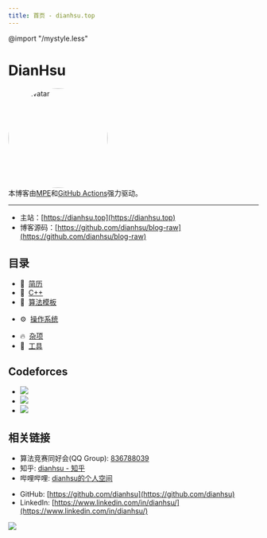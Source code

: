 ```yaml
---
title: 首页 - dianhsu.top
---
```

@import "/mystyle.less"
# DianHsu


<div style="">
<img src="https://cdn.dianhsu.top/image/takagi.png" style="border-radius:50%;" width=200px title="my avatar" alt="my avatar" />
</div>
本博客由<a href="https://shd101wyy.github.io/markdown-preview-enhanced/#/" target="_blank">MPE</a>和<a href="https://github.com/features/actions" target="_blank">GitHub Actions</a>强力驱动。

--------------------------

- 主站：[https://dianhsu.top](https://dianhsu.top)
- 博客源码：[https://github.com/dianhsu/blog-raw](https://github.com/dianhsu/blog-raw)


## 目录
- :floppy_disk:&nbsp;&nbsp;[简历](https://cdn.dianhsu.top/resume.pdf)
- :apple:&nbsp;&nbsp;[C++](./cplusplus/index.html)
- :rocket:&nbsp;&nbsp;[算法模板](./algorithm/template.html)
<!-- - :balloon:[LeetCode](./leetcode/index.html) -->
- :gear:&nbsp;&nbsp;[操作系统](./operation_system/index.html)
<!-- - :airplane:[设计模式](./design_pattern/index.html) -->
<!-- - :globe_with_meridians:[计算机网络](./computer_network/index.html) -->
- :fire:&nbsp;&nbsp;[杂项](./misc/index.html)
- :banana:&nbsp;&nbsp;[工具](./tool/index.html)

## Codeforces
- <a href="https://codeforces.com/profile/xdO_o"><img src="https://fc.dianhsu.top/cf?user=xdO_o"></a>
- <a href="https://codeforces.com/profile/dianhsu"><img src="https://fc.dianhsu.top/cf?user=dianhsu"></a>
- <a href="https://codeforces.com/profile/dianhsuX"><img src="https://fc.dianhsu.top/cf?user=dianhsuX"></a>

<!-- ## LeetCode -->
<!-- - <a href="https://leetcode-cn.com/u/dianhsu/"><img src="https://fc.dianhsu.top/lc?user=dianhsu&loc=cn&req=rating"></a> -->

## 相关链接
- 算法竞赛同好会(QQ Group): [836788039](https://cdn.dianhsu.top/image/qrcode_1648693362115.jpg)
- 知乎: [dianhsu - 知乎](https://www.zhihu.com/people/missalgo)
- 哔哩哔哩: [dianhsu的个人空间](https://space.bilibili.com/25564781)
<!-- - 讨论区: [https://github.com/dianhsu/blog-raw/discussions](https://github.com/dianhsu/blog-raw/discussions) -->
- GitHub: [https://github.com/dianhsu](https://github.com/dianhsu)
- LinkedIn: [https://www.linkedin.com/in/dianhsu/](https://www.linkedin.com/in/dianhsu/)

![](https://cdn.dianhsu.top/dianhsu_manim.gif)
